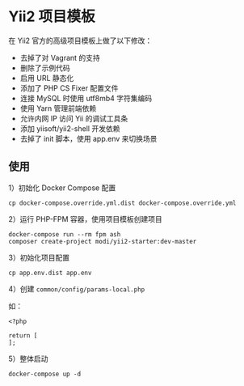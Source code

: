 # Yii2 项目模板

在 Yii2 官方的高级项目模板上做了以下修改：

- 去掉了对 Vagrant 的支持
- 删除了示例代码
- 启用 URL 静态化
- 添加了 PHP CS Fixer 配置文件
- 连接 MySQL 时使用 utf8mb4 字符集编码
- 使用 Yarn 管理前端依赖
- 允许内网 IP 访问 Yii 的调试工具条
- 添加 yiisoft/yii2-shell 开发依赖
- 去掉了 init 脚本，使用 app.env 来切换场景

## 使用

1）初始化 Docker Compose 配置

    cp docker-compose.override.yml.dist docker-compose.override.yml

2）运行 PHP-FPM 容器，使用项目模板创建项目

    docker-compose run --rm fpm ash
    composer create-project modi/yii2-starter:dev-master

3）初始化项目配置

    cp app.env.dist app.env

4）创建 `common/config/params-local.php`

如：

    <?php

    return [
    ];

5）整体启动

    docker-compose up -d
